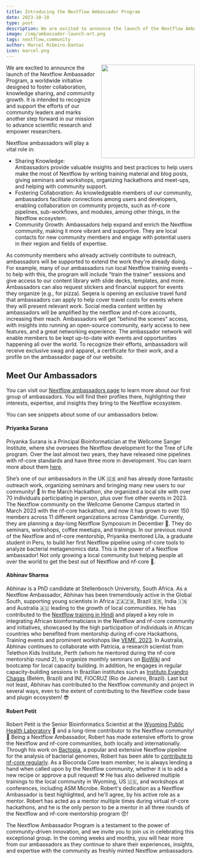 ```yaml
---
title: Introducing the Nextflow Ambassador Program
date: 2023-10-18
type: post
description: We are excited to announce the launch of the Nextflow Ambassador Program, a worldwide initiative designed to foster collaboration, knowledge sharing, and community growth.
image: /img/ambassador-launch-art.png
tags: nextflow,community
author: Marcel Ribeiro-Dantas
icon: marcel.png
---
```


<img src="/img/ambassadors-hackathon.jpeg" style="float:right;width:250px;margin: 0 0 15px 15px"></img>

We are excited to announce the launch of the Nextflow Ambassador Program, a worldwide initiative designed to foster collaboration, knowledge sharing, and community growth. It is intended to recognize and support the efforts of our community leaders and marks another step forward in our mission to advance scientific research and empower researchers.

Nextflow ambassadors will play a vital role in:

- Sharing Knowledge: Ambassadors provide valuable insights and best practices to help users make the most of Nextflow by writing training material and blog posts, giving seminars and workshops, organizing hackathons and meet-ups, and helping with community support.
- Fostering Collaboration: As knowledgeable members of our community, ambassadors facilitate connections among users and developers, enabling collaboration on community projects, such as nf-core pipelines, sub-workflows, and modules, among other things, in the Nextflow ecosystem.
- Community Growth: Ambassadors help expand and enrich the Nextflow community, making it more vibrant and supportive. They are local contacts for new community members and engage with potential users in their region and fields of expertise.

As community members who already actively contribute to outreach, ambassadors will be supported to extend the work they're already doing. For example, many of our ambassadors run local Nextflow training events – to help with this, the program will include “train the trainer” sessions and give access to our content library with slide decks, templates, and more. Ambassadors can also request stickers and financial support for events they organize (e.g., for pizza). Seqera is opening an exclusive travel fund that ambassadors can apply to help cover travel costs for events where they will present relevant work. Social media content written by ambassadors will be amplified by the nextflow and nf-core accounts, increasing their reach. Ambassadors will get "behind the scenes" access, with insights into running an open-source community, early access to new features, and a great networking experience. The ambassador network will enable members to be kept up-to-date with events and opportunities happening all over the world. To recognize their efforts, ambassadors will receive exclusive swag and apparel, a certificate for their work, and a profile on the ambassador page of our website.

## Meet Our Ambassadors

You can visit our [Nextflow ambassadors page](https://www.nextflow.io/our_ambassadors.html) to learn more about our first group of ambassadors. You will find their profiles there, highlighting their interests, expertise, and insights they bring to the Nextflow ecosystem.

You can see snippets about some of our ambassadors below:

#### Priyanka Surana

Priyanka Surana is a Principal Bioinformatician at the Wellcome Sanger Institute, where she oversees the Nextflow development for the Tree of Life program. Over the last almost two years, they have released nine pipelines with nf-core standards and have three more in development. You can learn more about them [here](https://pipelines.tol.sanger.ac.uk/pipelines).

She’s one of our ambassadors in the UK 🇬🇧 and has already done fantastic outreach work, organizing seminars and bringing many new users to our community! 🤩 In the March Hackathon, she organized a local site with over 70 individuals participating in person, plus over five other events in 2023. The Nextflow community on the Wellcome Genome Campus started in March 2023 with the nf-core hackathon, and now it has grown to over 150 members across 11 different organizations across Cambridge. Currently, they are planning a day-long Nextflow Symposium in December 🤯. They do seminars, workshops, coffee meetups, and trainings. In our previous round of the Nextflow and nf-core mentorship, Priyanka mentored Lila, a graduate student in Peru, to build her first Nextflow pipeline using nf-core tools to analyze bacterial metagenomics data. This is the power of a Nextflow ambassador! Not only growing a local community but helping people all over the world to get the best out of Nextflow and nf-core 🥰.

#### Abhinav Sharma

Abhinav is a PhD candidate at Stellenbosch University, South Africa. As a Nextflow Ambassador, Abhinav has been tremendously active in the Global South, supporting young scientists in Africa 🇿🇦🇿🇲, Brazil 🇧🇷, India 🇮🇳 and Australia 🇦🇺 leading to the growth of local communities. He has contributed to the [Nextflow training in Hindi](https://www.youtube.com/playlist?list=PL3xpfTVZLcNikun1FrSvtXW8ic32TciTJ) and played a key role in integrating African bioinformaticians in the Nextflow and nf-core community and initiatives, showcased by the high participation of individuals in African countries who benefited from mentorship during nf-core Hackathons, Training events and prominent workshops like [VEME, 2023](https://twitter.com/abhi18av/status/1695863348162675042). In Australia, Abhinav continues to collaborate with Patricia, a research scientist from Telethon Kids Institute, Perth (whom he mentored during the nf-core mentorship round 2), to organize monthly seminars on [BioWiki](https://github.com/TelethonKids/Nextflow-BioWiki) and bootcamp for local capacity building. In addition, he engages in regular capacity-building sessions in Brazilian institutes such as [Instituto Evandro Chagas](https://www.gov.br/iec/pt-br/assuntos/noticias/curso-contribui-para-criacao-da-rede-norte-nordeste-de-vigilancia-genomica-para-tuberculose-no-iec) (Belém, Brazil) and INI, FIOCRUZ (Rio de Janeiro, Brazil). Last but not least, Abhinav has contributed to the Nextflow community and project in several ways, even to the extent of contributing to the Nextflow code base and plugin ecosystem! 😎

#### Robert Petit

Robert Petit is the Senior Bioinformatics Scientist at the [Wyoming Public Health Laboratory](https://health.wyo.gov/publichealth/lab/) 🦬 and a long-time contributor to the Nextflow community! 🥳 Being a Nextflow Ambassador, Robert has made extensive efforts to grow the Nextflow and nf-core communities, both locally and internationally. Through his work on [Bactopia](https://bactopia.github.io/), a popular and extensive Nextflow pipeline for the analysis of bacterial genomes, Robert has been able to [contribute to nf-core regularly](https://bactopia.github.io/v3.0.0/impact-and-outreach/enhancements/#enhancements-and-fixes). As a Bioconda Core team member, he is always lending a hand when called upon by the Nextflow community, whether it is to add a new recipe or approve a pull request! ⚒️ He has also delivered multiple trainings to the local community in Wyoming, US 🇺🇸, and workshops at conferences, including ASM Microbe. Robert's dedication as a Nextflow Ambassador is best highlighted, and he'll agree, by his active role as a mentor. Robert has acted as a mentor multiple times during virtual nf-core hackathons, and he is the only person to be a mentor in all three rounds of the Nextflow and nf-core mentorship program 😍!

The Nextflow Ambassador Program is a testament to the power of community-driven innovation, and we invite you to join us in celebrating this exceptional group. In the coming weeks and months, you will hear more from our ambassadors as they continue to share their experiences, insights, and expertise with the community as freshly minted Nextflow ambassadors.
